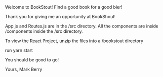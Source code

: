 
Welcome to BookStout!
Find a good book for a good bier!

Thank you for giving me an opportunity at BookShout!

App.js and Routes.js are in the /src directory.
All the components are inside /components inside the /src directory.

To view the React Project, unzip the files into a /bookstout directory

run yarn start

You should be good to go!

Yours,
Mark Berry